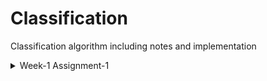 # Classification
Classification algorithm including notes and implementation

<details>
<summary>Week-1 Assignment-1</summary>
<ul>  
    <li> <a href="https://github.com/PrashanthSingaravelan/ml-classification/blob/main/             Week-1%20Linear%20classifier%20and%20Logistic%20Regression/assignments/Predicting%20sentiments%20from%20product%20reviews.ipynb">
    Predicting sentiments from product reviews</a>
    </li>
</ul>        
</details>
